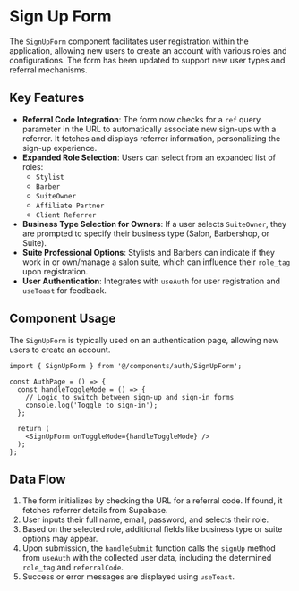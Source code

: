 # Sign Up Form

The `SignUpForm` component facilitates user registration within the application, allowing new users to create an account with various roles and configurations. The form has been updated to support new user types and referral mechanisms.

## Key Features

- **Referral Code Integration**: The form now checks for a `ref` query parameter in the URL to automatically associate new sign-ups with a referrer. It fetches and displays referrer information, personalizing the sign-up experience.
- **Expanded Role Selection**: Users can select from an expanded list of roles:
    - `Stylist`
    - `Barber`
    - `SuiteOwner`
    - `Affiliate Partner`
    - `Client Referrer`
- **Business Type Selection for Owners**: If a user selects `SuiteOwner`, they are prompted to specify their business type (Salon, Barbershop, or Suite).
- **Suite Professional Options**: Stylists and Barbers can indicate if they work in or own/manage a salon suite, which can influence their `role_tag` upon registration.
- **User Authentication**: Integrates with `useAuth` for user registration and `useToast` for feedback.

## Component Usage

The `SignUpForm` is typically used on an authentication page, allowing new users to create an account.

```tsx
import { SignUpForm } from '@/components/auth/SignUpForm';

const AuthPage = () => {
  const handleToggleMode = () => {
    // Logic to switch between sign-up and sign-in forms
    console.log('Toggle to sign-in');
  };

  return (
    <SignUpForm onToggleMode={handleToggleMode} />
  );
};
```

## Data Flow

1.  The form initializes by checking the URL for a referral code. If found, it fetches referrer details from Supabase.
2.  User inputs their full name, email, password, and selects their role.
3.  Based on the selected role, additional fields like business type or suite options may appear.
4.  Upon submission, the `handleSubmit` function calls the `signUp` method from `useAuth` with the collected user data, including the determined `role_tag` and `referralCode`.
5.  Success or error messages are displayed using `useToast`.
